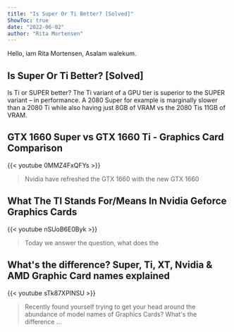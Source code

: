```yaml
---
title: "Is Super Or Ti Better? [Solved]"
ShowToc: true 
date: "2022-06-02"
author: "Rita Mortensen" 
---
```


Hello, iam Rita Mortensen, Asalam walekum.
## Is Super Or Ti Better? [Solved]
 Is Ti or SUPER better? The Ti variant of a GPU tier is superior to the SUPER variant – in performance. A 2080 Super for example is marginally slower than a 2080 Ti while also having just 8GB of VRAM vs the 2080 Tis 11GB of VRAM.

## GTX 1660 Super vs GTX 1660 Ti - Graphics Card Comparison
{{< youtube 0MMZ4FxQFYs >}}
>Nvidia have refreshed the GTX 1660 with the new GTX 1660 

## What The TI Stands For/Means In Nvidia Geforce Graphics Cards
{{< youtube nSUoB6E0Byk >}}
>Today we answer the question, what does the 

## What's the difference? Super, Ti, XT, Nvidia & AMD Graphic Card names explained
{{< youtube sTk87XPINSU >}}
>Recently found yourself trying to get your head around the abundance of model names of Graphics Cards? What's the difference ...

